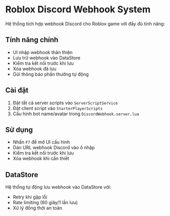 # Roblox Discord Webhook System

Hệ thống tích hợp webhook Discord cho Roblox game với đầy đủ tính năng:

## Tính năng chính
- UI nhập webhook thân thiện
- Lưu trữ webhook vào DataStore
- Kiểm tra kết nối trước khi lưu
- Xóa webhook đã lưu
- Gửi thông báo phần thưởng tự động

## Cài đặt
1. Đặt tất cả server scripts vào `ServerScriptService`
2. Đặt client script vào `StarterPlayerScripts`
3. Cấu hình bot name/avatar trong `DiscordWebhook.server.lua`

## Sử dụng
- Nhấn `F7` để mở UI cấu hình
- Dán URL webhook Discord vào ô nhập
- Kiểm tra kết nối trước khi lưu
- Xóa webhook khi cần thiết

## DataStore
Hệ thống tự động lưu webhook vào DataStore với:
- Retry khi gặp lỗi
- Rate limiting (60 giây/1 lần lưu)
- Xử lý đồng thời an toàn